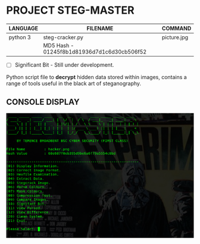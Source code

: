 # PROJECT STEG-MASTER

| LANGUAGE | FILENAME | COMMAND |
|--------|----|-----|
|python 3|steg-cracker.py|picture.jpg
|| MD5 Hash - 01245f8b1d81936d7d1c6d30cb506f52 ||

- [ ] Significant Bit - Still under development.

Python script file to **decrypt** hidden data stored within images, contains a range of tools useful in the black art of steganography.

## CONSOLE DISPLAY
![Screenshot](picture4.png) 

